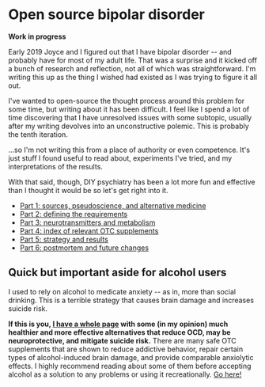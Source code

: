 # Open source bipolar disorder
**Work in progress**

Early 2019 Joyce and I figured out that I have bipolar disorder -- and probably have for most of my adult life. That was a surprise and it kicked off a bunch of research and reflection, not all of which was straightforward. I'm writing this up as the thing I wished had existed as I was trying to figure it all out.

I've wanted to open-source the thought process around this problem for some time, but writing about it has been difficult. I feel like I spend a lot of time discovering that I have unresolved issues with some subtopic, usually after my writing devolves into an unconstructive polemic. This is probably the tenth iteration.

...so I'm not writing this from a place of authority or even competence. It's just stuff I found useful to read about, experiments I've tried, and my interpretations of the results.

With that said, though, DIY psychiatry has been a lot more fun and effective than I thought it would be so let's get right into it.

+ [Part 1: sources, pseudoscience, and alternative medicine](sources.md)
+ [Part 2: defining the requirements](requirements.md)
+ [Part 3: neurotransmitters and metabolism](neurotransmitters.md)
+ [Part 4: index of relevant OTC supplements](supplements.md)
+ [Part 5: strategy and results](strategy.md)
+ [Part 6: postmortem and future changes](postmortem.md)


## Quick but important aside for alcohol users
I used to rely on alcohol to medicate anxiety -- as in, more than social drinking. This is a terrible strategy that causes brain damage and increases suicide risk.

**If this is you, [I have a whole page](alcohol-substitution.md) with some (in my opinion) much healthier and more effective alternatives that reduce OCD, may be neuroprotective, and mitigate suicide risk.** There are many safe OTC supplements that are shown to reduce addictive behavior, repair certain types of alcohol-induced brain damage, and provide comparable anxiolytic effects. I highly recommend reading about some of them before accepting alcohol as a solution to any problems or using it recreationally. [Go here!](alcohol-substitution.md)
